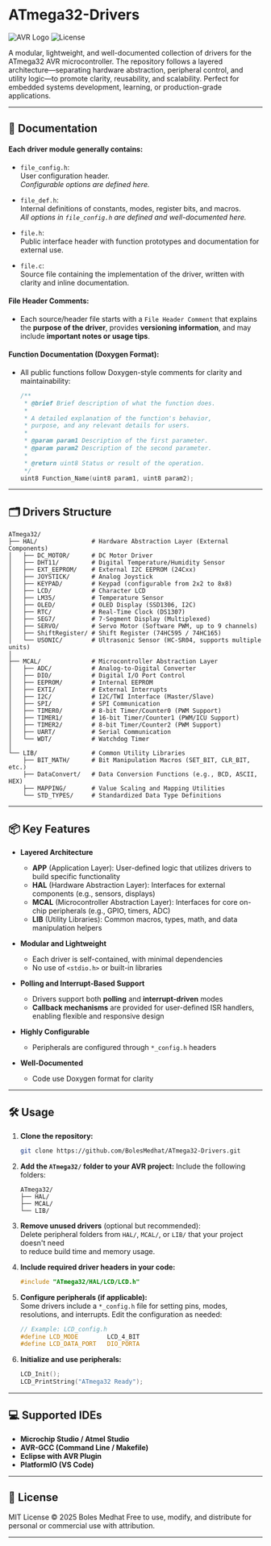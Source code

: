 # ATmega32-Drivers

![AVR Logo](https://img.shields.io/badge/Platform-AVR-052D42?logo=avr&logoColor=white)
![License](https://img.shields.io/badge/License-MIT-blue.svg)

A modular, lightweight, and well-documented collection of drivers for the ATmega32 AVR microcontroller. The repository follows a layered architecture—separating hardware abstraction, peripheral control, and utility logic—to promote clarity, reusability, and scalability. Perfect for embedded systems development, learning, or production-grade applications.

---

## 📄 Documentation

#### Each driver module generally contains:

- `file_config.h`:  
  User configuration header.  
  *Configurable options are defined here.*

- `file_def.h`:  
  Internal definitions of constants, modes, register bits, and macros.  
  *All options in `file_config.h` are defined and well-documented here.*

- `file.h`:  
  Public interface header with function prototypes and documentation for external use.

- `file.c`:  
  Source file containing the implementation of the driver, written with clarity and inline documentation.

#### File Header Comments:

- Each source/header file starts with a `File Header Comment` that explains the **purpose of the driver**, provides **versioning information**, and may include **important notes or usage tips**.

#### Function Documentation (Doxygen Format):

- All public functions follow Doxygen-style comments for clarity and maintainability:

  ```c
  /**
   * @brief Brief description of what the function does.
   *
   * A detailed explanation of the function's behavior,
   * purpose, and any relevant details for users.
   *
   * @param param1 Description of the first parameter.
   * @param param2 Description of the second parameter.
   *
   * @return uint8 Status or result of the operation.
   */
  uint8 Function_Name(uint8 param1, uint8 param2);
  ````

---

## 🗂️ Drivers Structure

```
ATmega32/
├── HAL/               # Hardware Abstraction Layer (External Components)
│   ├── DC_MOTOR/      # DC Motor Driver
│   ├── DHT11/         # Digital Temperature/Humidity Sensor
│   ├── EXT_EEPROM/    # External I2C EEPROM (24Cxx)
│   ├── JOYSTICK/      # Analog Joystick
│   ├── KEYPAD/        # Keypad (configurable from 2x2 to 8x8)
│   ├── LCD/           # Character LCD
│   ├── LM35/          # Temperature Sensor
│   ├── OLED/          # OLED Display (SSD1306, I2C)
│   ├── RTC/           # Real-Time Clock (DS1307)
│   ├── SEG7/          # 7-Segment Display (Multiplexed)
│   ├── SERVO/         # Servo Motor (Software PWM, up to 9 channels)
│   ├── ShiftRegister/ # Shift Register (74HC595 / 74HC165)
│   └── USONIC/        # Ultrasonic Sensor (HC-SR04, supports multiple units)
│
├── MCAL/              # Microcontroller Abstraction Layer
│   ├── ADC/           # Analog-to-Digital Converter
│   ├── DIO/           # Digital I/O Port Control
│   ├── EEPROM/        # Internal EEPROM
│   ├── EXTI/          # External Interrupts
│   ├── I2C/           # I2C/TWI Interface (Master/Slave)
│   ├── SPI/           # SPI Communication
│   ├── TIMER0/        # 8-bit Timer/Counter0 (PWM Support)
│   ├── TIMER1/        # 16-bit Timer/Counter1 (PWM/ICU Support)
│   ├── TIMER2/        # 8-bit Timer/Counter2 (PWM Support)
│   ├── UART/          # Serial Communication
│   └── WDT/           # Watchdog Timer
│
└── LIB/               # Common Utility Libraries
    ├── BIT_MATH/      # Bit Manipulation Macros (SET_BIT, CLR_BIT, etc.)
    ├── DataConvert/   # Data Conversion Functions (e.g., BCD, ASCII, HEX)
    ├── MAPPING/       # Value Scaling and Mapping Utilities
    └── STD_TYPES/     # Standardized Data Type Definitions
```

---

## 📦 Key Features

* **Layered Architecture**
  
  * **APP** (Application Layer): User-defined logic that utilizes drivers to build specific functionality  
  * **HAL** (Hardware Abstraction Layer): Interfaces for external components (e.g., sensors, displays)  
  * **MCAL** (Microcontroller Abstraction Layer): Interfaces for core on-chip peripherals (e.g., GPIO, timers, ADC)  
  * **LIB** (Utility Libraries): Common macros, types, math, and data manipulation helpers

* **Modular and Lightweight**

  * Each driver is self-contained, with minimal dependencies
  * No use of `<stdio.h>` or built-in libraries

* **Polling and Interrupt-Based Support**

  * Drivers support both **polling** and **interrupt-driven** modes
  * **Callback mechanisms** are provided for user-defined ISR handlers, enabling flexible and responsive design

* **Highly Configurable**

  * Peripherals are configured through `*_config.h` headers

* **Well-Documented**

  * Code use Doxygen format for clarity

---

## 🛠️ Usage

1. **Clone the repository:**

   ```bash
   git clone https://github.com/BolesMedhat/ATmega32-Drivers.git
   ```

2. **Add the `ATmega32/` folder to your AVR project:**
   Include the following folders:

   ```
   ATmega32/
   ├── HAL/
   ├── MCAL/
   └── LIB/
   ```

3. **Remove unused drivers** (optional but recommended):  
   Delete peripheral folders from `HAL/`, `MCAL/`, or `LIB/` that your project doesn't need  
   to reduce build time and memory usage.

4. **Include required driver headers in your code:**

   ```c
   #include "ATmega32/HAL/LCD/LCD.h"
   ```

5. **Configure peripherals (if applicable):**  
   Some drivers include a `*_config.h` file for setting pins, modes, resolutions, and interrupts.
   Edit the configuration as needed:

   ```c
   // Example: LCD_config.h
   #define LCD_MODE        LCD_4_BIT
   #define LCD_DATA_PORT   DIO_PORTA
   ```

6. **Initialize and use peripherals:**

   ```c
   LCD_Init();
   LCD_PrintString("ATmega32 Ready");
   ```

---

## 💻 Supported IDEs

* **Microchip Studio / Atmel Studio**
* **AVR-GCC (Command Line / Makefile)**
* **Eclipse with AVR Plugin**
* **PlatformIO (VS Code)**

---

## 📜 License

MIT License © 2025 Boles Medhat
Free to use, modify, and distribute for personal or commercial use with attribution.

---





